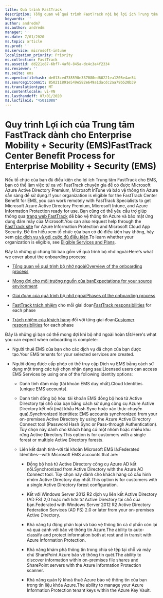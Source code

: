 ```yaml
---
title: Quá trình FastTrack
description: Tổng quan về quá trình FastTrack nội bộ lợi ích Trung tâm
keywords: ''
author: andredm7
ms.author: andredm
manager: ''
ms.date: 7/01/2020
ms.topic: article
ms.prod: ''
ms.service: microsoft-intune
localization_priority: Priority
ms.collection: FastTrack
ms.assetid: dd221c87-6bf7-4af8-845a-dc4c3a4f2334
ms.reviewer: ''
ms.suite: ems
ms.openlocfilehash: de013ced738590e337080ed60221ea1205e4ae34
ms.sourcegitcommit: 850211891e549e582e649a1dacdc2aa79b520b39
ms.translationtype: MT
ms.contentlocale: vi-VN
ms.lasthandoff: 07/01/2020
ms.locfileid: "45011088"
---
```

# <a name="fasttrack-center-benefit-process-for-enterprise-mobility--security-ems"></a><span data-ttu-id="145b0-103">Quy trình Lợi ích của Trung tâm FastTrack dành cho Enterprise Mobility + Security (EMS)</span><span class="sxs-lookup"><span data-stu-id="145b0-103">FastTrack Center Benefit Process for Enterprise Mobility + Security (EMS)</span></span>
<span data-ttu-id="145b0-104">Nếu tổ chức của bạn đủ điều kiện cho lợi ích Trung tâm FastTrack cho EMS, bạn có thể làm việc từ xa với FastTrack chuyên gia để có được Microsoft Azure Active Directory Premium, Microsoft InTune và bảo vệ thông tin Azure sẵn sàng để sử dụng.</span><span class="sxs-lookup"><span data-stu-id="145b0-104">If your organization is eligible for the FastTrack Center Benefit for EMS, you can work remotely with FastTrack Specialists to get Microsoft Azure Active Directory Premium, Microsoft Intune, and Azure Information Protection ready for use.</span></span> <span data-ttu-id="145b0-105">Bạn cũng có thể yêu cầu trợ giúp thông qua [trang web FastTrack](https://www.microsoft.com/fasttrack/microsoft-365/ems) để bảo vệ thông tin Azure và bảo mật ứng dụng đám mây của Microsoft.</span><span class="sxs-lookup"><span data-stu-id="145b0-105">You can also request help through the [FastTrack site](https://www.microsoft.com/fasttrack/microsoft-365/ems) for Azure Information Protection and Microsoft Cloud App Security.</span></span> <span data-ttu-id="145b0-106">Để tìm hiểu xem tổ chức của bạn có đủ điều kiện hay không, hãy xem [các dịch vụ và gói cước đủ điều kiện](M365-eligible-services-and-plans.md).</span><span class="sxs-lookup"><span data-stu-id="145b0-106">To learn whether your organization is eligible, see [Eligible Services and Plans](M365-eligible-services-and-plans.md).</span></span>


<span data-ttu-id="145b0-107">Đây là những gì chúng tôi bao gồm về quá trình bộ nhớ ngoài:</span><span class="sxs-lookup"><span data-stu-id="145b0-107">Here's what we cover about the onboarding process:</span></span>

-   [<span data-ttu-id="145b0-108">Tổng quan về quá trình bộ nhớ ngoài</span><span class="sxs-lookup"><span data-stu-id="145b0-108">Overview of the onboarding process</span></span>](EMS-fasttrack-benefit-overview.md)

-   [<span data-ttu-id="145b0-109">Mong đợi cho môi trường nguồn của bạn</span><span class="sxs-lookup"><span data-stu-id="145b0-109">Expectations for your source environment</span></span>](EMS-source-environment-expectations.md)

-   [<span data-ttu-id="145b0-110">Giai đoạn của quá trình bộ nhớ ngoài</span><span class="sxs-lookup"><span data-stu-id="145b0-110">Phases of the onboarding process</span></span>](EMS-onboarding-phases.md)

-   <span data-ttu-id="145b0-111">[FastTrack trách nhiệm](EMS-fasttrack-responsibilities.md) cho mỗi giai đoạn</span><span class="sxs-lookup"><span data-stu-id="145b0-111">[FastTrack responsibilities](EMS-fasttrack-responsibilities.md) for each phase</span></span>

-   <span data-ttu-id="145b0-112">[Trách nhiệm của khách hàng](EMS-your-responsibilities.md) đối với từng giai đoạn</span><span class="sxs-lookup"><span data-stu-id="145b0-112">[Customer responsibilities](EMS-your-responsibilities.md) for each phase</span></span>

<span data-ttu-id="145b0-113">Đây là những gì bạn có thể mong đợi khi bộ nhớ ngoài hoàn tất:</span><span class="sxs-lookup"><span data-stu-id="145b0-113">Here's what you can expect when onboarding is complete:</span></span>

-   <span data-ttu-id="145b0-114">Người thuê EMS của bạn cho các dịch vụ đã chọn của bạn được tạo.</span><span class="sxs-lookup"><span data-stu-id="145b0-114">Your EMS tenants for your selected services are created.</span></span>

-   <span data-ttu-id="145b0-115">Người dùng được cấp phép có thể truy cập Dịch vụ EMS bằng cách sử dụng một trong các tuỳ chọn nhận dạng sau:</span><span class="sxs-lookup"><span data-stu-id="145b0-115">Licensed users can access EMS Services by using one of the following identity options:</span></span>

    -   <span data-ttu-id="145b0-116">Danh tính đám mây (tài khoản EMS duy nhất).</span><span class="sxs-lookup"><span data-stu-id="145b0-116">Cloud Identities (unique EMS accounts).</span></span>

    -   <span data-ttu-id="145b0-117">Danh tính đồng bộ hóa: tài khoản EMS đồng bộ hoá từ Active Directory tại chỗ của bạn bằng cách sử dụng công cụ Azure Active Directory kết nối (mật khẩu Hash Sync hoặc xác thực chuyển qua).</span><span class="sxs-lookup"><span data-stu-id="145b0-117">Synchronized Identities: EMS accounts synchronized from your on-premises Active Directory by using the Azure Active Directory Connect tool (Password Hash Sync or Pass-through Authentication).</span></span> <span data-ttu-id="145b0-118">Tùy chọn này dành cho khách hàng có một nhóm hoặc nhiều khu rừng Active Directory.</span><span class="sxs-lookup"><span data-stu-id="145b0-118">This option is for customers with a single forest or multiple Active Directory forests.</span></span>

    -   <span data-ttu-id="145b0-119">Liên kết danh tính-với tài khoản Microsoft EMS là:</span><span class="sxs-lookup"><span data-stu-id="145b0-119">Federated Identities--with Microsoft EMS accounts that are:</span></span>

        -   <span data-ttu-id="145b0-120">Đồng bộ hoá từ Active Directory công cụ Azure AD kết nối.</span><span class="sxs-lookup"><span data-stu-id="145b0-120">Synchronized from Active Directory with the Azure AD Connect tool.</span></span> <span data-ttu-id="145b0-121">Tùy chọn này dành cho khách hàng có cấu hình nhóm Active Directory duy nhất.</span><span class="sxs-lookup"><span data-stu-id="145b0-121">This option is for customers with a single Active Directory forest configuration.</span></span>

        -   <span data-ttu-id="145b0-122">Kết với Windows Server 2012 R2 dịch vụ liên kết Active Directory (AD FS) 2,0 hoặc mới hơn từ Active Directory tại chỗ của bạn.</span><span class="sxs-lookup"><span data-stu-id="145b0-122">Federated with Windows Server 2012 R2 Active Directory Federation Services (AD FS) 2.0 or later from your on-premises Active Directory.</span></span>

        -   <span data-ttu-id="145b0-123">Khả năng tự động phân loại và bảo vệ thông tin cả ở phần còn lại và quá cảnh với bảo vệ thông tin Azure.</span><span class="sxs-lookup"><span data-stu-id="145b0-123">The ability to auto-classify and protect information both at rest and in transit with Azure Information Protection.</span></span> 

        -   <span data-ttu-id="145b0-124">Khả năng khám phá thông tin trong chia sẻ tệp tại chỗ và máy chủ SharePoint Azure bảo vệ thông tin quét.</span><span class="sxs-lookup"><span data-stu-id="145b0-124">The ability to discover information within on-premises file shares and SharePoint servers with the Azure Information Protection scanner.</span></span> 

        -   <span data-ttu-id="145b0-125">Khả năng quản lý khoá thuê Azure bảo vệ thông tin của bạn trong tín liệu khóa Azure.</span><span class="sxs-lookup"><span data-stu-id="145b0-125">The ability to manage your Azure Information Protection tenant keys within the Azure Key Vault.</span></span> 


